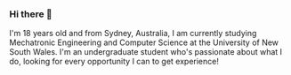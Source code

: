 ### Hi there 👋

I'm 18 years old and from Sydney, Australia, I am currently studying Mechatronic Engineering and Computer Science at the University of New South Wales. I'm an undergraduate student who's passionate about what I do, looking for every opportunity I can to get experience!

<!--
**ericnd/ericnd** is a ✨ _special_ ✨ repository because its `README.md` (this file) appears on your GitHub profile.

Here are some ideas to get you started:

- 🔭 I’m currently working on ...
- 🌱 I’m currently learning ...
- 👯 I’m looking to collaborate on ...
- 🤔 I’m looking for help with ...
- 💬 Ask me about ...
- 📫 How to reach me: ...
- 😄 Pronouns: ...
- ⚡ Fun fact: ...
-->
